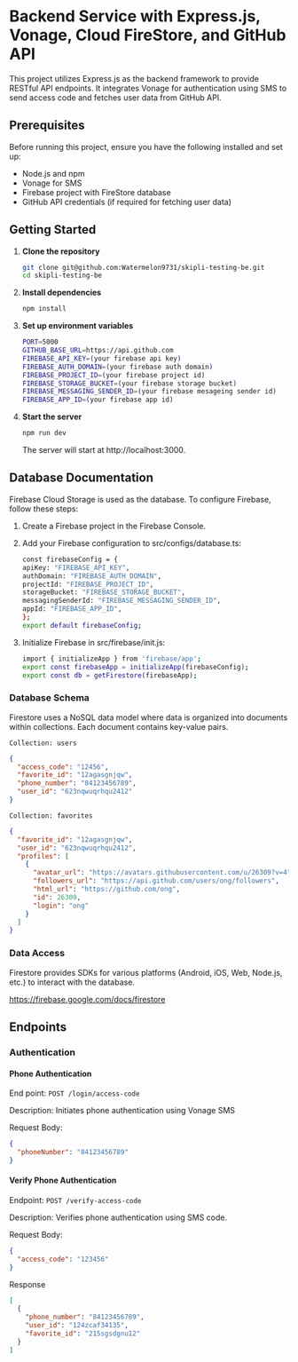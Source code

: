 # Backend Service with Express.js, Vonage, Cloud FireStore, and GitHub API

This project utilizes Express.js as the backend framework to provide RESTful API endpoints. It integrates Vonage for authentication using SMS to send access code and fetches user data from GitHub API.

## Prerequisites

Before running this project, ensure you have the following installed and set up:

- Node.js and npm
- Vonage for SMS 
- Firebase project with FireStore database
- GitHub API credentials (if required for fetching user data)

## Getting Started

1.  **Clone the repository**

    ```bash
    git clone git@github.com:Watermelon9731/skipli-testing-be.git
    cd skipli-testing-be
    ```

2.  **Install dependencies**

    ```bash
    npm install
    ```

3.  **Set up environment variables**

    ```bash
    PORT=5000
    GITHUB_BASE_URL=https://api.github.com
    FIREBASE_API_KEY=(your firebase api key)
    FIREBASE_AUTH_DOMAIN=(your firebase auth domain)
    FIREBASE_PROJECT_ID=(your firebase project id)
    FIREBASE_STORAGE_BUCKET=(your firebase storage bucket)
    FIREBASE_MESSAGING_SENDER_ID=(your firebase mesageing sender id)
    FIREBASE_APP_ID=(your firebase app id)
    ```

4.  **Start the server**

    ```bash
    npm run dev
    ```

    The server will start at http://localhost:3000.

## Database Documentation

Firebase Cloud Storage is used as the database. To configure Firebase, follow these steps:

1. Create a Firebase project in the Firebase Console.
2. Add your Firebase configuration to src/configs/database.ts:

   ```bash
   const firebaseConfig = {
   apiKey: "FIREBASE_API_KEY",
   authDomain: "FIREBASE_AUTH_DOMAIN",
   projectId: "FIREBASE_PROJECT_ID",
   storageBucket: "FIREBASE_STORAGE_BUCKET",
   messagingSenderId: "FIREBASE_MESSAGING_SENDER_ID",
   appId: "FIREBASE_APP_ID",
   };
   export default firebaseConfig;
   ```

3. Initialize Firebase in src/firebase/init.js:

   ```bash
   import { initializeApp } from 'firebase/app';
   export const firebaseApp = initializeApp(firebaseConfig);
   export const db = getFirestore(firebaseApp);
   ```

### Database Schema

Firestore uses a NoSQL data model where data is organized into documents within collections. Each document contains key-value pairs.

`Collection: users`

```json
{
  "access_code": "12456",
  "favorite_id": "12agasgnjqw",
  "phone_number": "84123456789",
  "user_id": "623nqwuqrhqu2412"
}
```

`Collection: favorites`

```json
{
  "favorite_id": "12agasgnjqw",
  "user_id": "623nqwuqrhqu2412",
  "profiles": [
    {
      "avatar_url": "https://avatars.githubusercontent.com/u/26309?v=4",
      "followers_url": "https://api.github.com/users/ong/followers",
      "html_url": "https://github.com/ong",
      "id": 26309,
      "login": "ong"
    }
  ]
}
```

### Data Access

Firestore provides SDKs for various platforms (Android, iOS, Web, Node.js, etc.) to interact with the database.

https://firebase.google.com/docs/firestore

## Endpoints

### Authentication

#### Phone Authentication

End point: `POST /login/access-code`

Description: Initiates phone authentication using Vonage SMS

Request Body:

```json
{
  "phoneNumber": "84123456789"
}
```

#### Verify Phone Authentication

Endpoint: `POST /verify-access-code`

Description: Verifies phone authentication using SMS code.

Request Body:

```json
{
  "access_code": "123456"
}
```

Response

```json
[
  {
    "phone_number": "84123456789",
    "user_id": "124zcaf34135",
    "favorite_id": "215sgsdgnu12"
  }
]
```

